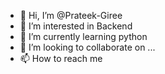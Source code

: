 - 👋 Hi, I’m @Prateek-Giree
- 👀 I’m interested in Backend
- 🌱 I’m currently learning python
- 💞️ I’m looking to collaborate on ...
- 📫 How to reach me 

<!---
Prateek-Giree/Prateek-Giree is a ✨ special ✨ repository because its `README.md` (this file) appears on your GitHub profile.
You can click the Preview link to take a look at your changes.
--->
